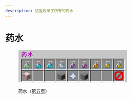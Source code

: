 ```yaml
---
description: 这里收录了所有的药水
---
```


# 药水

<figure><img src="../../../.gitbook/assets/image (19).png" alt=""><figcaption><p>药水（<a href="../../../xin-shou-kuai-su-shang-shou/you-xi-liu-cheng/zhan-qian-zhun-bei/xi-tong-shang-dian.md">第五页</a>）</p></figcaption></figure>
